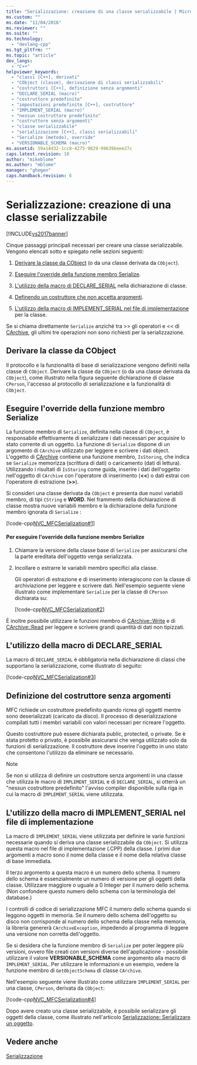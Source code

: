 ```yaml
---
title: "Serializzazione: creazione di una classe serializzabile | Microsoft Docs"
ms.custom: ""
ms.date: "11/04/2016"
ms.reviewer: ""
ms.suite: ""
ms.technology: 
  - "devlang-cpp"
ms.tgt_pltfrm: ""
ms.topic: "article"
dev_langs: 
  - "C++"
helpviewer_keywords: 
  - "classi [C++], derivati"
  - "CObject (classe), derivazione di classi serializzabili"
  - "costruttori [C++], definizione senza argomenti"
  - "DECLARE_SERIAL (macro)"
  - "costruttore predefinito"
  - "impostazioni predefinite [C++], costruttore"
  - "IMPLEMENT_SERIAL (macro)"
  - "nessun costruttore predefinito"
  - "costruttore senza argomenti"
  - "classe serializzabile"
  - "serializzazione [C++], classi serializzabili"
  - "Serialize (metodo), override"
  - "VERSIONABLE_SCHEMA (macro)"
ms.assetid: 59a14d32-1cc8-4275-9829-99639beee27c
caps.latest.revision: 10
author: "mikeblome"
ms.author: "mblome"
manager: "ghogen"
caps.handback.revision: 6
---
```

# Serializzazione: creazione di una classe serializzabile
[!INCLUDE[vs2017banner](../assembler/inline/includes/vs2017banner.md)]

Cinque passaggi principali necessari per creare una classe serializzabile.  Vengono elencati sotto e spiegato nelle sezioni seguenti:  
  
1.  [Derivare la classe da CObject](#_core_deriving_your_class_from_cobject) \(o da una classe derivata da `CObject`\).  
  
2.  [Eseguire l'override della funzione membro Serialize](#_core_overriding_the_serialize_member_function).  
  
3.  [L'utilizzo della macro di DECLARE\_SERIAL](#_core_using_the_declare_serial_macro) nella dichiarazione di classe.  
  
4.  [Definendo un costruttore che non accetta argomenti](#_core_defining_a_constructor_with_no_arguments).  
  
5.  [L'utilizzo della macro di IMPLEMENT\_SERIAL nel file di implementazione](#_core_using_the_implement_serial_macro_in_the_implementation_file) per la classe.  
  
 Se si chiama direttamente `Serialize` anziché tra \>\> gli operatori e \<\< di [CArchive](../mfc/reference/carchive-class.md), gli ultimi tre operazioni non sono richiesti per la serializzazione.  
  
##  <a name="_core_deriving_your_class_from_cobject"></a> Derivare la classe da CObject  
 Il protocollo e la funzionalità di base di serializzazione vengono definiti nella classe di `CObject`.  Derivare la classe da `CObject` \(o da una classe derivata da `CObject`\), come illustrato nella figura seguente dichiarazione di classe `CPerson`, l'accesso al protocollo di serializzazione e la funzionalità di `CObject`.  
  
##  <a name="_core_overriding_the_serialize_member_function"></a> Eseguire l'override della funzione membro Serialize  
 La funzione membro di `Serialize`, definita nella classe di `CObject`, è responsabile effettivamente di serializzare i dati necessari per acquisire lo stato corrente di un oggetto.  La funzione di `Serialize` dispone di un argomento di `CArchive` utilizzato per leggere e scrivere i dati object.  L'oggetto di [CArchive](../mfc/reference/carchive-class.md) contiene una funzione membro, `IsStoring`, che indica se `Serialize` memorizza \(scrittura di dati\) o caricamento \(dati di lettura\).  Utilizzando i risultati di `IsStoring` come guida, inserire i dati dell'oggetto nell'oggetto di `CArchive` con l'operatore di inserimento \(**\<\<**\) o dati estrai con l'operatore di estrazione \(**\>\>**\).  
  
 Si consideri una classe derivata da `CObject` e presenta due nuovi variabili membro, di tipi `CString` e **WORD**.  Nel frammento della dichiarazione di classe mostra nuove variabili membro e la dichiarazione della funzione membro ignorata di `Serialize` :  
  
 [!code-cpp[NVC_MFCSerialization#1](../mfc/codesnippet/CPP/serialization-making-a-serializable-class_1.h)]  
  
#### Per eseguire l'override della funzione membro Serialize  
  
1.  Chiamare la versione della classe base di `Serialize` per assicurarsi che la parte ereditata dell'oggetto venga serializzata.  
  
2.  Incollare o estrarre le variabili membro specifici alla classe.  
  
     Gli operatori di estrazione e di inserimento interagiscono con la classe di archiviazione per leggere e scrivere dati.  Nell'esempio seguente viene illustrato come implementare `Serialize` per la classe di `CPerson` dichiarata su:  
  
     [!code-cpp[NVC_MFCSerialization#2](../mfc/codesnippet/CPP/serialization-making-a-serializable-class_2.cpp)]  
  
 È inoltre possibile utilizzare le funzioni membro di [CArchive::Write](../Topic/CArchive::Write.md) e di [CArchive::Read](../Topic/CArchive::Read.md) per leggere e scrivere grandi quantità di dati non tipizzati.  
  
##  <a name="_core_using_the_declare_serial_macro"></a> L'utilizzo della macro di DECLARE\_SERIAL  
 La macro di `DECLARE_SERIAL` è obbligatoria nella dichiarazione di classi che supportano la serializzazione, come illustrato di seguito:  
  
 [!code-cpp[NVC_MFCSerialization#3](../mfc/codesnippet/CPP/serialization-making-a-serializable-class_3.h)]  
  
##  <a name="_core_defining_a_constructor_with_no_arguments"></a> Definizione del costruttore senza argomenti  
 MFC richiede un costruttore predefinito quando ricrea gli oggetti mentre sono deserializzati \(caricato da disco\).  Il processo di deserializzazione compilati tutti i membri variabili con valori necessari per ricreare l'oggetto.  
  
 Questo costruttore può essere dichiarata public, protected, o private.  Se è stata protetto o privato, è possibile assicurarsi che venga utilizzato solo da funzioni di serializzazione.  Il costruttore deve inserire l'oggetto in uno stato che consentono l'utilizzo da eliminare se necessario.  
  
> [!NOTE]
>  Se non si utilizza di definire un costruttore senza argomenti in una classe che utilizza le macro di `IMPLEMENT_SERIAL` e di `DECLARE_SERIAL`, si otterrà un "nessun costruttore predefinito" l'avviso compiler disponibile sulla riga in cui la macro di `IMPLEMENT_SERIAL` viene utilizzata.  
  
##  <a name="_core_using_the_implement_serial_macro_in_the_implementation_file"></a> L'utilizzo della macro di IMPLEMENT\_SERIAL nel file di implementazione  
 La macro di `IMPLEMENT_SERIAL` viene utilizzata per definire le varie funzioni necessarie quando si deriva una classe serializzabile da `CObject`.  Si utilizza questa macro nel file di implementazione \(.CPP\) della classe.  I primi due argomenti a macro sono il nome della classe e il nome della relativa classe di base immediata.  
  
 Il terzo argomento a questa macro è un numero dello schema.  Il numero dello schema è essenzialmente un numero di versione per gli oggetti della classe.  Utilizzare maggiore o uguale a 0 Integer per il numero dello schema. \(Non confondere questo numero dello schema con la terminologia del database.\)  
  
 I controlli di codice di serializzazione MFC il numero dello schema quando si leggono oggetti in memoria.  Se il numero dello schema dell'oggetto su disco non corrisponde al numero dello schema della classe nella memoria, la libreria genererà `CArchiveException`, impedendo al programma di leggere una versione non corretta dell'oggetto.  
  
 Se si desidera che la funzione membro di `Serialize` per poter leggere più versioni, ovvero file creati con versioni diverse dell'applicazione \- possibile utilizzare il valore **VERSIONABLE\_SCHEMA** come argomento alla macro di `IMPLEMENT_SERIAL`.  Per utilizzare le informazioni e un esempio, vedere la funzione membro di `GetObjectSchema` di classe `CArchive`.  
  
 Nell'esempio seguente viene illustrato come utilizzare `IMPLEMENT_SERIAL` per una classe, `CPerson`, derivata da `CObject`:  
  
 [!code-cpp[NVC_MFCSerialization#4](../mfc/codesnippet/CPP/serialization-making-a-serializable-class_4.cpp)]  
  
 Dopo avere creato una classe serializzabile, è possibile serializzare gli oggetti della classe, come illustrato nell'articolo [Serializzazione: Serializzare un oggetto](../mfc/serialization-serializing-an-object.md).  
  
## Vedere anche  
 [Serializzazione](../mfc/serialization-in-mfc.md)